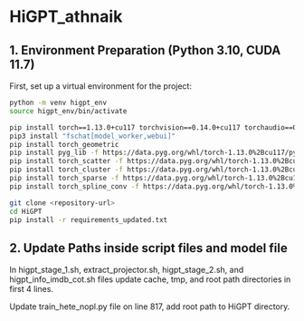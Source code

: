 # HiGPT_athnaik

## 1. Environment Preparation (Python 3.10, CUDA 11.7)

First, set up a virtual environment for the project:

```bash
python -m venv higpt_env
source higpt_env/bin/activate

pip install torch==1.13.0+cu117 torchvision==0.14.0+cu117 torchaudio==0.13.0 --extra-index-url https://download.pytorch.org/whl/cu117
pip3 install "fschat[model_worker,webui]"
pip install torch_geometric
pip install pyg_lib -f https://data.pyg.org/whl/torch-1.13.0%2Bcu117/pyg_lib-0.4.0%2Bpt113cu117-cp310-cp310-linux_x86_64.whl
pip install torch_scatter -f https://data.pyg.org/whl/torch-1.13.0%2Bcu117/torch_scatter-2.1.1%2Bpt113cu117-cp310-cp310-linux_x86_64.whl
pip install torch_cluster -f https://data.pyg.org/whl/torch-1.13.0%2Bcu117/torch_cluster-1.6.1%2Bpt113cu117-cp310-cp310-linux_x86_64.whl
pip install torch_sparse -f https://data.pyg.org/whl/torch-1.13.0%2Bcu117/torch_sparse-0.6.17%2Bpt113cu117-cp310-cp310-linux_x86_64.whl
pip install torch_spline_conv -f https://data.pyg.org/whl/torch-1.13.0%2Bcu117/torch_spline_conv-1.2.2%2Bpt113cu117-cp310-cp310-linux_x86_64.whl

git clone <repository-url>
cd HiGPT
pip install -r requirements_updated.txt
```


## 2. Update Paths inside script files and model file

In higpt_stage_1.sh, extract_projector.sh, higpt_stage_2.sh, and higpt_info_imdb_cot.sh files update cache, tmp, and root path directories in first 4 lines.

Update train_hete_nopl.py file on line 817, add root path to HiGPT directory.


